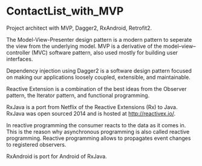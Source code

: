 # ContactList_with_MVP
Project architect with MVP, Dagger2, RxAndroid, Retrofit2.

The Model-View-Presenter design pattern is a modern pattern to seperate the view from the underlying model. MVP is a derivative of the model–view–controller (MVC) software pattern, also used mostly for building user interfaces.


Dependency injection using Dagger2 is a software design pattern focused on making our applications loosely coupled, extensible, and maintainable.

Reactive Extension is a combination of the best ideas from the Observer pattern, the Iterator pattern, and functional programming.

RxJava is a port from Netflix of the Reactive Extensions (Rx) to Java. RxJava was open sourced 2014 and is hosted at http://reactivex.io/.

In reactive programming the consumer reacts to the data as it comes in. This is the reason why asynchronous programming is also called reactive programming. Reactive programming allows to propagates event changes to registered observers.

RxAndroid is port for Android of RxJava.

